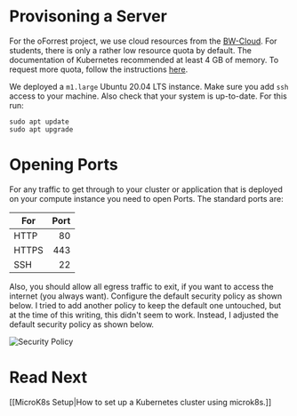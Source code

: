 # Provisoning a Server

For the oForrest project, we use cloud resources from the [BW-Cloud](https://www.bw-cloud.org/). For students, there is only a rather low resource quota by default. The documentation of Kubernetes recommended at least 4 GB of memory. To request more quota, follow the instructions [here](https://www.bw-cloud.org/de/faq/quota).

We deployed a `m1.large` Ubuntu 20.04 LTS instance. Make sure you add `ssh` access to your machine.  Also check that your system is up-to-date. For this run:

```
sudo apt update
sudo apt upgrade
``` 

# Opening Ports

For any traffic to get through to your cluster or application that is deployed on your compute instance you need to open Ports. The standard ports are:

| For                                      | Port  |
| ---------------------------------------- | -----:|
| HTTP                                     | 80    |
| HTTPS                                    | 443   |
| SSH                                      | 22    |

Also, you should allow all egress traffic to exit, if you want to access the internet (you always want). Configure the default security policy as shown below. I tried to add another policy to keep the default one untouched, but at the time of this writing, this didn't seem to work. Instead, I adjusted the default security policy as shown below.

![Security Policy](./attachments/securityPolicy.png)

# Read Next

[[MicroK8s Setup|How to set up a Kubernetes cluster using microk8s.]]